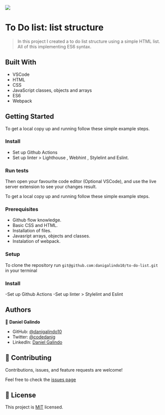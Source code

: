 ![](https://img.shields.io/badge/Microverse-blueviolet)

# To Do list: list structure

>In this project I created a to do list structure using a simple HTML list. All of this implementing ES6 syntax.

## Built With

- VSCode
- HTML
- CSS
- JavaScript classes, objects and arrays
- ES6
- Webpack

## Getting Started

To get a local copy up and running follow these simple example steps.

### Install

- Set up Github Actions
- Set up linter > Lighthouse , Webhint , Stylelint and Eslint.

### Run tests

Then open your favourite code editor (Optional VSCode), and use the live server extension to see your changes result.

To get a local copy up and running follow these simple example steps.

### Prerequisites
- Github flow knowledge.
- Basic CSS and HTML.
- Installation of files.
- Javasript arrays, objects and classes.
- Instalation of webpack.

### Setup
To clone the repository run `git@github.com:danigalindo10/to-do-list.git` in your terminal

### Install
-Set up Github Actions
-Set up linter > Stylelint and Eslint

## Authors

👤 **Daniel Galindo**

- GitHub: [@danigalindo10](https://github.com/danigalindo10)
- Twitter: [@codedanig](https://twitter.com/codedanig)
- LinkedIn: [Daniel Galindo](https://www.linkedin.com/in/daniel-galindo-31b922236/)

## 🤝 Contributing

Contributions, issues, and feature requests are welcome!

Feel free to check the [issues page](https://github.com/danigalindo10/to-do-list/issues)

## 📝 License

This project is [MIT](./MIT.md) licensed.